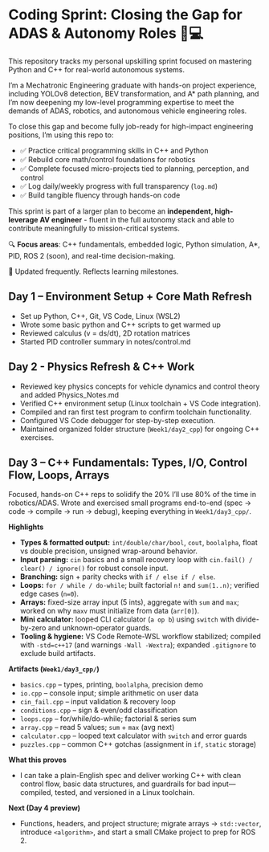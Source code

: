 # Coding Sprint: Closing the Gap for ADAS & Autonomy Roles 🚗💻

This repository tracks my personal upskilling sprint focused on mastering Python and C++ for real-world autonomous systems.

I’m a Mechatronic Engineering graduate with hands-on project experience, including YOLOv8 detection, BEV transformation, and A* path planning, and I’m now deepening my low-level programming expertise to meet the demands of ADAS, robotics, and autonomous vehicle engineering roles.

To close this gap and become fully job-ready for high-impact engineering positions, I’m using this repo to:

- ✅ Practice critical programming skills in C++ and Python
- ✅ Rebuild core math/control foundations for robotics
- ✅ Complete focused micro-projects tied to planning, perception, and control
- ✅ Log daily/weekly progress with full transparency (`log.md`)
- ✅ Build tangible fluency through hands-on code

This sprint is part of a larger plan to become an **independent, high-leverage AV engineer** - fluent in the full autonomy stack and able to contribute meaningfully to mission-critical systems.

🔍 **Focus areas**: C++ fundamentals, embedded logic, Python simulation, A*, PID, ROS 2 (soon), and real-time decision-making.

📌 Updated frequently. Reflects learning milestones.

## Day 1 – Environment Setup + Core Math Refresh

- Set up Python, C++, Git, VS Code, Linux (WSL2)
- Wrote some basic python and C++ scripts to get warmed up
- Reviewed calculus (v = ds/dt), 2D rotation matrices
- Started PID controller summary in notes/control.md


## Day 2 - Physics Refresh & C++ Work
- Reviewed key physics concepts for vehicle dynamics and control theory and added Physics_Notes.md
- Verified C++ environment setup (Linux toolchain + VS Code integration).
- Compiled and ran first test program to confirm toolchain functionality.
- Configured VS Code debugger for step-by-step execution.
- Maintained organized folder structure (`Week1/day2_cpp`) for ongoing C++ exercises.


## Day 3 – C++ Fundamentals: Types, I/O, Control Flow, Loops, Arrays

Focused, hands-on C++ reps to solidify the 20% I’ll use 80% of the time in robotics/ADAS. Wrote and exercised small programs end-to-end (spec → code → compile → run → debug), keeping everything in `Week1/day3_cpp/`.

**Highlights**
- **Types & formatted output:** `int/double/char/bool`, `cout`, `boolalpha`, float vs double precision, unsigned wrap-around behavior.
- **Input parsing:** `cin` basics and a small recovery loop with `cin.fail() / clear() / ignore()` for robust console input.
- **Branching:** sign + parity checks with `if / else if / else`.
- **Loops:** `for / while / do-while`; built factorial `n!` and `sum(1..n)`; verified edge cases (`n=0`).
- **Arrays:** fixed-size array input (5 ints), aggregate with `sum` and `max`; worked on why `maxv` must initialize from data (`arr[0]`).
- **Mini calculator:** looped CLI calculator (`a op b`) using `switch` with divide-by-zero and unknown-operator guards.
- **Tooling & hygiene:** VS Code Remote-WSL workflow stabilized; compiled with `-std=c++17` (and warnings `-Wall -Wextra`); expanded `.gitignore` to exclude build artifacts.

**Artifacts (`Week1/day3_cpp/`)**
- `basics.cpp` – types, printing, `boolalpha`, precision demo  
- `io.cpp` – console input; simple arithmetic on user data  
- `cin_fail.cpp` – input validation & recovery loop  
- `conditions.cpp` – sign & even/odd classification  
- `loops.cpp` – for/while/do-while; factorial & series sum  
- `array.cpp` – read 5 values; `sum` + `max` (avg next)  
- `calculator.cpp` – looped text calculator with `switch` and error guards  
- `puzzles.cpp` – common C++ gotchas (assignment in `if`, `static` storage)

**What this proves**
- I can take a plain-English spec and deliver working C++ with clean control flow, basic data structures, and guardrails for bad input—compiled, tested, and versioned in a Linux toolchain.

**Next (Day 4 preview)**
- Functions, headers, and project structure; migrate arrays → `std::vector`, introduce `<algorithm>`, and start a small CMake project to prep for ROS 2.



